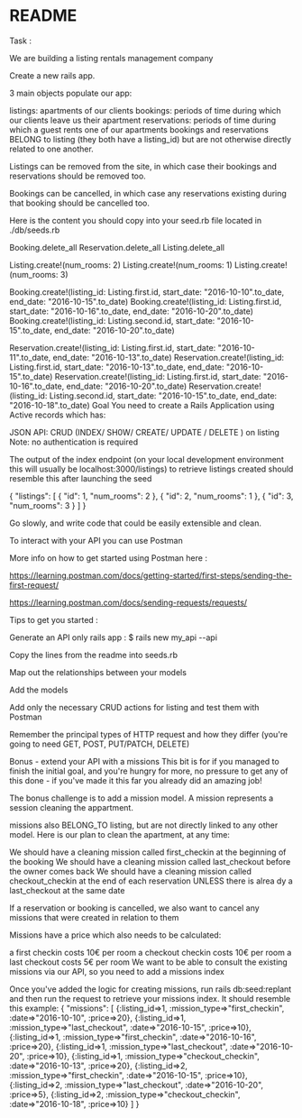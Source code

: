 # README
Task :

We are building a listing rentals management company

Create a new rails app.

3 main objects populate our app:

listings: apartments of our clients
bookings: periods of time during which our clients leave us their apartment
reservations: periods of time during which a guest rents one of our apartments
bookings and reservations BELONG to listing (they both have a listing_id) but are not otherwise directly related to one another.

Listings can be removed from the site, in which case their bookings and reservations should be removed too.

Bookings can be cancelled, in which case any reservations existing during that booking should be cancelled too.

Here is the content you should copy into your seed.rb file located in ./db/seeds.rb

Booking.delete_all
Reservation.delete_all
Listing.delete_all

Listing.create!(num_rooms: 2)
Listing.create!(num_rooms: 1)
Listing.create!(num_rooms: 3)

Booking.create!(listing_id: Listing.first.id, start_date: "2016-10-10".to_date, end_date: "2016-10-15".to_date)
Booking.create!(listing_id: Listing.first.id, start_date: "2016-10-16".to_date, end_date: "2016-10-20".to_date)
Booking.create!(listing_id: Listing.second.id, start_date: "2016-10-15".to_date, end_date: "2016-10-20".to_date)

Reservation.create!(listing_id: Listing.first.id, start_date: "2016-10-11".to_date, end_date: "2016-10-13".to_date)
Reservation.create!(listing_id: Listing.first.id, start_date: "2016-10-13".to_date, end_date: "2016-10-15".to_date)
Reservation.create!(listing_id: Listing.first.id, start_date: "2016-10-16".to_date, end_date: "2016-10-20".to_date)
Reservation.create!(listing_id: Listing.second.id, start_date: "2016-10-15".to_date, end_date: "2016-10-18".to_date)
Goal
You need to create a Rails Application using Active records which has:

JSON API:
CRUD (INDEX/ SH0W/ CREATE/ UPDATE / DELETE ) on listing
Note: no authentication is required

The output of the index endpoint (on your local development environment this will usually be localhost:3000/listings) to retrieve listings created should resemble this after launching the seed

{
    "listings": [
        {
            "id": 1,
            "num_rooms": 2
        },
        {
            "id": 2,
            "num_rooms": 1
        },
        {
            "id": 3,
            "num_rooms": 3
        }
    ]
}

Go slowly, and write code that could be easily extensible and clean.

To interact with your API you can use Postman

More info on how to get started using Postman here :

https://learning.postman.com/docs/getting-started/first-steps/sending-the-first-request/

https://learning.postman.com/docs/sending-requests/requests/

Tips to get you started :

Generate an API only rails app : $ rails new my_api --api

Copy the lines from the readme into seeds.rb

Map out the relationships between your models

Add the models

Add only the necessary CRUD actions for listing and test them with Postman

Remember the principal types of HTTP request and how they differ (you're going to need GET, POST, PUT/PATCH, DELETE)

Bonus - extend your API with a missions
This bit is for if you managed to finish the initial goal, and you're hungry for more, no pressure to get any of this done - if you've made it this far you already did an amazing job!

The bonus challenge is to add a mission model. A mission represents a session cleaning the appartment.

missions also BELONG_TO listing, but are not directly linked to any other model.
Here is our plan to clean the apartment, at any time:

We should have a cleaning mission called first_checkin at the beginning of the booking We should have a cleaning mission called last_checkout before the owner comes back We should have a cleaning mission called checkout_checkin at the end of each reservation UNLESS there is alrea dy a last_checkout at the same date

If a reservation or booking is cancelled, we also want to cancel any missions that were created in relation to them

Missions have a price which also needs to be calculated:

a first checkin costs 10€ per room
a checkout checkin costs 10€ per room
a last checkout costs 5€ per room
We want to be able to consult the existing missions via our API, so you need to add a missions index

Once you've added the logic for creating missions, run rails db:seed:replant and then run the request to retrieve your missions index. It should resemble this example: { "missions": [ {:listing_id=>1, :mission_type=>"first_checkin", :date=>"2016-10-10", :price=>20}, {:listing_id=>1, :mission_type=>"last_checkout", :date=>"2016-10-15", :price=>10}, {:listing_id=>1, :mission_type=>"first_checkin", :date=>"2016-10-16", :price=>20}, {:listing_id=>1, :mission_type=>"last_checkout", :date=>"2016-10-20", :price=>10}, {:listing_id=>1, :mission_type=>"checkout_checkin", :date=>"2016-10-13", :price=>20}, {:listing_id=>2, :mission_type=>"first_checkin", :date=>"2016-10-15", :price=>10}, {:listing_id=>2, :mission_type=>"last_checkout", :date=>"2016-10-20", :price=>5}, {:listing_id=>2, :mission_type=>"checkout_checkin", :date=>"2016-10-18", :price=>10} ] }
